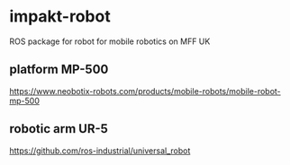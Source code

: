 # impakt-robot
ROS package for robot for mobile robotics on MFF UK

## platform MP-500
https://www.neobotix-robots.com/products/mobile-robots/mobile-robot-mp-500

## robotic arm UR-5
https://github.com/ros-industrial/universal_robot
